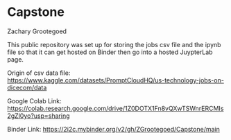 # Capstone
Zachary Grootegoed

This public repository was set up for storing the jobs csv file and the ipynb file so that it can get hosted on Binder then go into a hosted JuypterLab page.

Origin of csv data file:
https://www.kaggle.com/datasets/PromptCloudHQ/us-technology-jobs-on-dicecom/data

Google Colab Link:
https://colab.research.google.com/drive/1Z0DOTX1Fn8vQXwTSWnrERCMIs2gZl0yo?usp=sharing

Binder Link:
https://2i2c.mybinder.org/v2/gh/ZGrootegoed/Capstone/main
